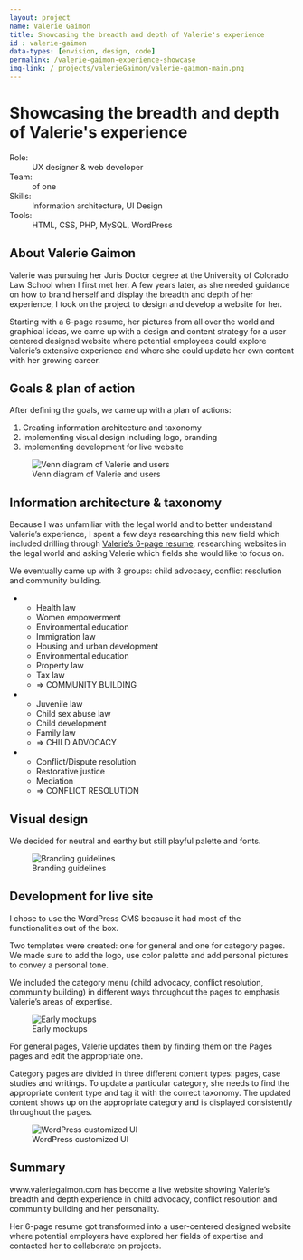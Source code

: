 ```yaml
---
layout: project
name: Valerie Gaimon
title: Showcasing the breadth and depth of Valerie's experience
id : valerie-gaimon
data-types: [envision, design, code]
permalink: /valerie-gaimon-experience-showcase
img-link: /_projects/valerieGaimon/valerie-gaimon-main.png
---
```


<h1> Showcasing the breadth and depth of Valerie's experience </h1>

<div id="context">
	<dl>
		<dt>Role:</dt><dd>UX designer & web developer</dd>
		<dt>Team:</dt><dd>of one</dd>
		<dt>Skills:</dt><dd>Information architecture, UI Design</dd>
		<dt>Tools:</dt><dd>HTML, CSS, PHP, MySQL, WordPress</dd>
	</dl>
</div>

<section>
	<h2>About Valerie Gaimon</h2>
	<p>Valerie was pursuing her Juris Doctor degree at the University of Colorado Law School when I first met her. A few years later, as she needed guidance on how to brand herself and display the breadth and depth of her experience, I took on the project to design and develop a website for her.</p><p>Starting with a 6-page resume, her pictures from all over the world and graphical ideas, we came up with a design and content strategy for a user centered designed website where potential employees could explore Valerie’s extensive experience and where she could update her own content with her growing career.</p>
</section>

<section>
	<h2>Goals & plan of action</h2>
	<div class="text-left">
		<p>After defining the goals, we came up with a plan of actions:
			<ol>
				<li>Creating information architecture and taxonomy</li>
				<li>Implementing visual design including logo, branding</li>
				<li>Implementing development for live website</li>
			</ol>
		</p>
	</div>
	<figure class="img-right">
		<img src="{{ site.url }}/_projects/valerieGaimon/valerie-gaimon-goals.png" alt="Venn diagram of Valerie and users" />
		<figcaption>Venn diagram of Valerie and users</figcaption>
	</figure>
</section>

<section>
	<h2>Information architecture & taxonomy</h2>
	<p>Because I was unfamiliar with the legal world and to better understand Valerie’s experience, I spent a few days researching this new field which included drilling through <a href="https://drive.google.com/file/d/0B6Gpp230FpagMGJZNjA5b1k3aE0/view?usp=sharing">Valerie’s 6-page resume</a>, researching websites in the legal world and asking Valerie which fields she would like to focus on.</p>
	<p>We eventually came up with 3 groups: child advocacy, conflict resolution and community building.</p>
	<ul class="boxes">
		<li><ul>
			<li>Health law</li>
			<li>Women empowerment</li>
			<li>Environmental education</li>
			<li>Immigration law</li>
			<li>Housing and urban development</li>
			<li>Environmental education</li>
			<li>Property law</li>
			<li>Tax law</li>
			<li class="result">=> COMMUNITY BUILDING</li>
		</ul></li>
		<li><ul>
			<li>Juvenile law</li>
			<li>Child sex abuse law</li>
			<li>Child development</li>
			<li>Family law</li>
			<li class="result">=> CHILD ADVOCACY</li>
		</ul></li>
		<li><ul>
			<li>Conflict/Dispute resolution</li>
			<li>Restorative justice</li>
			<li>Mediation</li>
			<li class="result">=> CONFLICT RESOLUTION</li>
		</ul></li>
	</ul>
</section>


<section>
	<h2>Visual design</h2>
	<div class="text-left">
		<p>We decided for neutral and earthy but still playful palette and fonts.</p>
	</div>
	<figure class="img-right">
		<img src="{{ site.url }}/_projects/valerieGaimon/valerie-gaimon-visual-design.png" alt="Branding guidelines" />
		<figcaption>Branding guidelines</figcaption>
	</figure>
</section>

<section>
	<h2>Development for live site</h2>
	<div class="text-left">
		<p>I chose to use the WordPress CMS because it had most of the functionalities out of the box.</p>
		<p>Two templates were created: one for general and one for category pages. We made sure to add the logo, use color palette and add personal pictures to convey a personal tone.</p>
		<p>We included the category menu (child advocacy, conflict resolution, community building) in different ways throughout the pages to emphasis Valerie’s areas of expertise.</p>
	</div>
	<figure class="img-right">
		<img src="{{ site.url }}/_projects/valerieGaimon/valerie-gaimon-mockups.png" alt="Early mockups" />
		<figcaption>Early mockups</figcaption>
	</figure>
	<div class="text-left">
		<p>For general pages, Valerie updates them by finding them on the Pages pages and edit the appropriate one.</p>
		<p>Category pages are divided in three different content types: pages, case studies and writings. To update a particular category, she needs to find the appropriate content type and tag it with the correct taxonomy. The updated content shows up on the appropriate category and is displayed consistently throughout the pages.</p>
	</div>
	<figure class="img-right">
		<img src="{{ site.url }}/_projects/valerieGaimon/valerie-gaimon-wordpress.png" alt="WordPress customized UI" />
		<figcaption>WordPress customized UI</figcaption>
	</figure>
</section>

<section>
	<h2>Summary</h2>
	<p>www.valeriegaimon.com has become a live website showing Valerie’s breadth and depth experience in child advocacy, conflict resolution and community building and her personality.</p>
	<p>Her 6-page resume got transformed into a user-centered designed website where potential employers have explored her fields of expertise and contacted her to collaborate on projects.</p>
</section>

